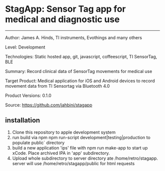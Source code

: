 # StagApp: Sensor Tag app for medical and diagnostic use
---------
Author: James A. Hinds, TI instruments, Evothings and many others

Level: Development

Technologies: Static hosted app, git, javascript, coffeescript, TI SensorTag, BLE

Summary: Record clinical data of SensorTag movements for medical use

Target Product: Medical application for iOS and Android devices to record movement data from TI Sensortag via Bluetooth 4.0

Product Versions: 0.1.0

Source: https://github.com/jahbini/stagapp

## installation
1. Clone this repository to apple development system
1. run build via npm npm run-script development|testing|production to populate public` directory
1. build a new application 'ips' file with npm run make-app to start up xCode. Place archived IPA in 'app' subdirectory.
1. Upload whole subdirectory to server directory ate /home/retro/stagapp. server will use /home/retro/stagapp/public for html requests

